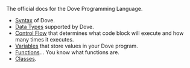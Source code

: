 The official docs for the Dove Programming Language.

* [Syntax](Syntax) of Dove.
* [Data Types](Data-Types) supported by Dove.
* [Control Flow](Control-Flow) that determines what code block will execute and how many times it executes.
* [Variables](Variables) that store values in your Dove program.
* [Functions](Functions)... You know what functions are.
* [Classes](Classes).

